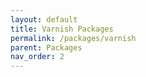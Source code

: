 ```yaml
---
layout: default
title: Varnish Packages
permalink: /packages/varnish
parent: Packages
nav_order: 2
---
```

